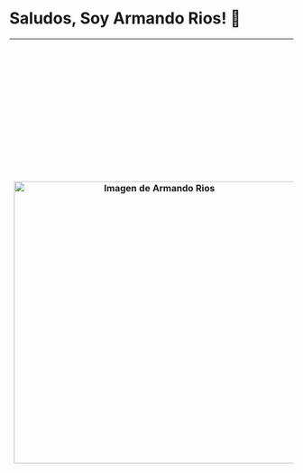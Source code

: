 # Saludos, Soy Armando Rios! 👋

| <img src="https://probot.media/AtP5iUW8Xg.png" alt="Imagen de Armando Rios" width=500> | <div padding=200px><h1>About me</h1><br>Soy un estudiante apasionado de desarrollo web que está aprendiendo y mejorando continuamente mis habilidades. Actualmente, me encuentro enfocado en aprender las siguientes tecnologías:<br><ul><li>HTML</li><li>CSS</li><li>JavaScript</li><li>React</li></ul>Estoy emocionado de seguir aprendiendo y explorando nuevas tecnologías. Siéntete libre de echar un vistazo a mis proyectos y ponerse en contacto conmigo si tienes alguna pregunta o sugerencia. ¡Gracias por visitar mi perfil!</div> |
| :---: | :--- |

